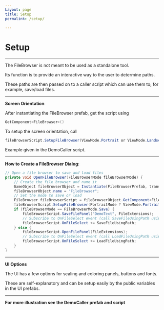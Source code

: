 ```yaml
---
Layout: page
title: Setup
permalink: /setup/

---
```


# Setup

***

The FileBrowser is not meant to be used as a standalone tool. 

Its function is to provide an interactive way to the user to determine paths. 

These paths are then passed on to a caller script which can use them to, for example, save/load files.

***

**Screen Orientation**

After instantiating the FileBrowser prefab, get the script using 

```csharp
GetComponent<FileBrowser>()
```

To setup the screen orientation, call 

```csharp
fileBrowserScript.SetupFileBrowser(ViewMode.Portrait or ViewMode.Landscape)_
```

Example given in the DemoCaller script.

***

**How to Create a FileBrowser Dialog:**

```csharp
// Open a file browser to save and load files
private void OpenFileBrowser(FileBrowserMode fileBrowserMode) {
    // Create the file browser and name it
    GameObject fileBrowserObject = Instantiate(FileBrowserPrefab, transform);
    fileBrowserObject.name = "FileBrowser";
    // Set the mode to save or load
    FileBrowser fileBrowserScript = fileBrowserObject.GetComponent<FileBrowser>();
    fileBrowserScript.SetupFileBrowser(PortraitMode ? ViewMode.Portrait : ViewMode.Landscape);
    if (fileBrowserMode == FileBrowserMode.Save) {
        fileBrowserScript.SaveFilePanel("DemoText", FileExtensions);
        // Subscribe to OnFileSelect event (call SaveFileUsingPath using path) 
        fileBrowserScript.OnFileSelect += SaveFileUsingPath;
    } else {
        fileBrowserScript.OpenFilePanel(FileExtensions);
        // Subscribe to OnFileSelect event (call LoadFileUsingPath using path) 
        fileBrowserScript.OnFileSelect += LoadFileUsingPath;
    }
}
```
***

**UI Options**

The UI has a few options for scaling and coloring panels, buttons and fonts. 

These are self-explanatory and can be setup easily by the public variables in the UI prefabs.

***

**For more illustration see the DemoCaller prefab and script**
